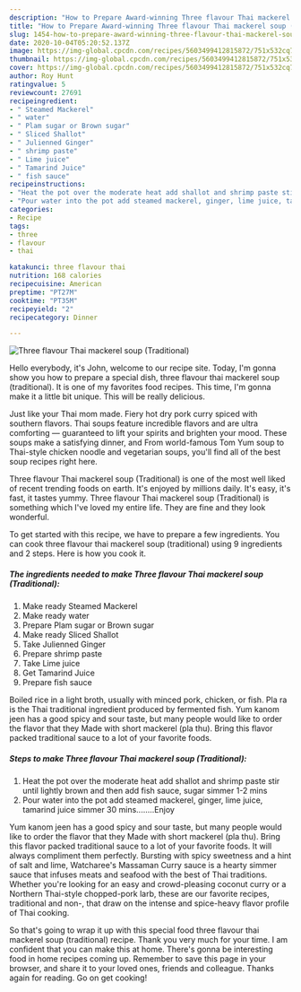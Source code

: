 ```yaml
---
description: "How to Prepare Award-winning Three flavour Thai mackerel soup (Traditional)"
title: "How to Prepare Award-winning Three flavour Thai mackerel soup (Traditional)"
slug: 1454-how-to-prepare-award-winning-three-flavour-thai-mackerel-soup-traditional
date: 2020-10-04T05:20:52.137Z
image: https://img-global.cpcdn.com/recipes/5603499412815872/751x532cq70/three-flavour-thai-mackerel-soup-traditional-recipe-main-photo.jpg
thumbnail: https://img-global.cpcdn.com/recipes/5603499412815872/751x532cq70/three-flavour-thai-mackerel-soup-traditional-recipe-main-photo.jpg
cover: https://img-global.cpcdn.com/recipes/5603499412815872/751x532cq70/three-flavour-thai-mackerel-soup-traditional-recipe-main-photo.jpg
author: Roy Hunt
ratingvalue: 5
reviewcount: 27691
recipeingredient:
- " Steamed Mackerel"
- " water"
- " Plam sugar or Brown sugar"
- " Sliced Shallot"
- " Julienned Ginger"
- " shrimp paste"
- " Lime juice"
- " Tamarind Juice"
- " fish sauce"
recipeinstructions:
- "Heat the pot over the moderate heat add shallot and shrimp paste stir until lightly brown and then add fish sauce, sugar simmer 1-2 mins"
- "Pour water into the pot add steamed mackerel, ginger, lime juice, tamarind juice simmer 30 mins........Enjoy"
categories:
- Recipe
tags:
- three
- flavour
- thai

katakunci: three flavour thai 
nutrition: 168 calories
recipecuisine: American
preptime: "PT27M"
cooktime: "PT35M"
recipeyield: "2"
recipecategory: Dinner

---
```



![Three flavour Thai mackerel soup (Traditional)](https://img-global.cpcdn.com/recipes/5603499412815872/751x532cq70/three-flavour-thai-mackerel-soup-traditional-recipe-main-photo.jpg)

Hello everybody, it's John, welcome to our recipe site. Today, I'm gonna show you how to prepare a special dish, three flavour thai mackerel soup (traditional). It is one of my favorites food recipes. This time, I'm gonna make it a little bit unique. This will be really delicious.

Just like your Thai mom made. Fiery hot dry pork curry spiced with southern flavors. Thai soups feature incredible flavors and are ultra comforting — guaranteed to lift your spirits and brighten your mood. These soups make a satisfying dinner, and From world-famous Tom Yum soup to Thai-style chicken noodle and vegetarian soups, you&#39;ll find all of the best soup recipes right here.

Three flavour Thai mackerel soup (Traditional) is one of the most well liked of recent trending foods on earth. It's enjoyed by millions daily. It's easy, it's fast, it tastes yummy. Three flavour Thai mackerel soup (Traditional) is something which I've loved my entire life. They are fine and they look wonderful.


To get started with this recipe, we have to prepare a few ingredients. You can cook three flavour thai mackerel soup (traditional) using 9 ingredients and 2 steps. Here is how you cook it.

<!--inarticleads1-->

##### The ingredients needed to make Three flavour Thai mackerel soup (Traditional):

1. Make ready  Steamed Mackerel
1. Make ready  water
1. Prepare  Plam sugar or Brown sugar
1. Make ready  Sliced Shallot
1. Take  Julienned Ginger
1. Prepare  shrimp paste
1. Take  Lime juice
1. Get  Tamarind Juice
1. Prepare  fish sauce


Boiled rice in a light broth, usually with minced pork, chicken, or fish. Pla ra is the Thai traditional ingredient produced by fermented fish. Yum kanom jeen has a good spicy and sour taste, but many people would like to order the flavor that they Made with short mackerel (pla thu). Bring this flavor packed traditional sauce to a lot of your favorite foods. 

<!--inarticleads2-->

##### Steps to make Three flavour Thai mackerel soup (Traditional):

1. Heat the pot over the moderate heat add shallot and shrimp paste stir until lightly brown and then add fish sauce, sugar simmer 1-2 mins
1. Pour water into the pot add steamed mackerel, ginger, lime juice, tamarind juice simmer 30 mins........Enjoy


Yum kanom jeen has a good spicy and sour taste, but many people would like to order the flavor that they Made with short mackerel (pla thu). Bring this flavor packed traditional sauce to a lot of your favorite foods. It will always compliment them perfectly. Bursting with spicy sweetness and a hint of salt and lime, Watcharee&#39;s Massaman Curry sauce is a hearty simmer sauce that infuses meats and seafood with the best of Thai traditions. Whether you&#39;re looking for an easy and crowd-pleasing coconut curry or a Northern Thai-style chopped-pork larb, these are our favorite recipes, traditional and non-, that draw on the intense and spice-heavy flavor profile of Thai cooking. 

So that's going to wrap it up with this special food three flavour thai mackerel soup (traditional) recipe. Thank you very much for your time. I am confident that you can make this at home. There's gonna be interesting food in home recipes coming up. Remember to save this page in your browser, and share it to your loved ones, friends and colleague. Thanks again for reading. Go on get cooking!
